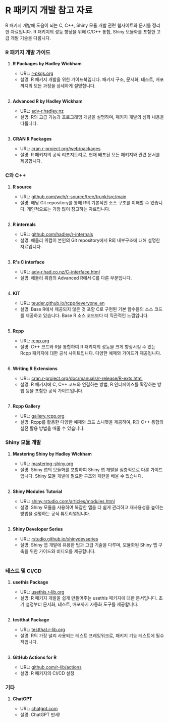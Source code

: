 # R 패키지 개발 참고 자료

R 패키지 개발에 도움이 되는 C, C++, Shiny 모듈 개발 관련 웹사이트와 문서를 정리한 자료입니다. R 패키지의 성능 향상을 위해 C/C++ 통합, Shiny 모듈화를 포함한 고급 개발 기술을 다룹니다.

### R 패키지 개발 가이드

1.  **R Packages by Hadley Wickham**

    -   URL: <a href="https://r-pkgs.org/" target="_blank" rel="noopener noreferrer">r-pkgs.org</a>
    -   설명: R 패키지 개발을 위한 가이드북입니다. 패키지 구조, 문서화, 테스트, 배포까지의 모든 과정을 상세하게 설명합니다.<br><br>

2.  **Advanced R by Hadley Wickham**

    -   URL: <a href="https://adv-r.hadley.nz/" target="_blank" rel="noopener noreferrer">adv-r.hadley.nz</a>
    -   설명: R의 고급 기능과 프로그래밍 개념을 설명하며, 패키지 개발의 심화 내용을 다룹니다.<br><br>

3.  **CRAN R Packages**

    -   URL: <a href="https://cran.r-project.org/web/packages/" target="_blank" rel="noopener noreferrer">cran.r-project.org/web/packages</a>
    -   설명: R 패키지의 공식 리포지토리로, 현재 배포된 모든 패키지와 관련 문서를 제공합니다.

### C와 C++

1.  **R source**

    -   URL: <a href="https://github.com/wch/r-source/tree/trunk/src/main/" target="_blank" rel="noopener noreferrer">github.com/wch/r-source/tree/trunk/src/main</a>
    -   설명: 해당 Git repository를 통해 R의 기본적인 소스 구조를 이해할 수 있습니다. 개인적으로는 가장 많이 참고하는 자료입니다.<br><br>

2.  **R internals**

    -   URL: <a href="https://github.com/hadley/r-internals/" target="_blank" rel="noopener noreferrer">github.com/hadley/r-internals</a>
    -   설명: 해들리 위컴이 본인의 Git repository에서 R의 내부구조에 대해 설명한 자료입니다.<br><br>

3.  **R's C interface**

    -   URL: <a href="http://adv-r.had.co.nz/C-interface.html" target="_blank" rel="noopener noreferrer">adv-r.had.co.nz/C-interface.html</a>
    -   설명: 해들리 위컴의 Advanced R에서 C를 다룬 부분입니다.<br><br>

4.  **KIT**

    -   URL: <a href="https://teuder.github.io/rcpp4everyone_en/" target="_blank" rel="noopener noreferrer">teuder.github.io/rcpp4everyone_en</a>
    -   설명: Base R에서 제공되지 않은 것 포함 C로 구현된 기본 함수들의 소스 코드를 제공하고 있습니다. Base R 소스 코드보다 더 직관적인 느낌입니다.<br><br>

5.  **Rcpp**

    -   URL: <a href="https://rcpp.org/" target="_blank" rel="noopener noreferrer">rcpp.org</a>
    -   설명: C++ 코드와 R을 통합하여 R 패키지의 성능을 크게 향상시킬 수 있는 Rcpp 패키지에 대한 공식 사이트입니다. 다양한 예제와 가이드가 제공됩니다.<br><br>

6.  **Writing R Extensions**

    -   URL: <a href="https://cran.r-project.org/doc/manuals/r-release/R-exts.html" target="_blank" rel="noopener noreferrer">cran.r-project.org/doc/manuals/r-release/R-exts.html</a>
    -   설명: R 패키지에 C, C++ 코드와 연결하는 방법, R 인터페이스를 확장하는 방법 등을 포함한 공식 가이드입니다.<br><br>

7.  **Rcpp Gallery**

    -   URL: <a href="https://gallery.rcpp.org/" target="_blank" rel="noopener noreferrer">gallery.rcpp.org</a>
    -   설명: Rcpp를 활용한 다양한 예제와 코드 스니펫을 제공하여, R과 C++ 통합의 실전 활용 방법을 배울 수 있습니다.

### Shiny 모듈 개발

1.  **Mastering Shiny by Hadley Wickham**

    -   URL: <a href="https://mastering-shiny.org/" target="_blank" rel="noopener noreferrer">mastering-shiny.org</a>
    -   설명: Shiny 앱의 모듈화를 포함하여 Shiny 앱 개발을 심층적으로 다룬 가이드입니다. Shiny 모듈 개발에 필요한 구조와 패턴을 배울 수 있습니다.<br><br>

2.  **Shiny Modules Tutorial**

    -   URL: <a href="https://shiny.rstudio.com/articles/modules.html" target="_blank" rel="noopener noreferrer">shiny.rstudio.com/articles/modules.html</a>
    -   설명: Shiny 모듈을 사용하여 복잡한 앱을 더 쉽게 관리하고 재사용성을 높이는 방법을 설명하는 공식 튜토리얼입니다.<br><br>

3.  **Shiny Developer Series**

    -   URL: <a href="https://rstudio.github.io/shinydevseries/" target="_blank" rel="noopener noreferrer">rstudio.github.io/shinydevseries</a>
    -   설명: Shiny 앱 개발에 유용한 팁과 고급 기술을 다루며, 모듈화된 Shiny 앱 구축을 위한 가이드와 비디오를 제공합니다.<br><br>

### 테스트 및 CI/CD

1.  **usethis Package**

    -   URL: <a href="https://usethis.r-lib.org/" target="_blank" rel="noopener noreferrer">usethis.r-lib.org</a>
    -   설명: R 패키지 개발을 쉽게 만들어주는 usethis 패키지에 대한 문서입니다. 초기 설정부터 문서화, 테스트, 배포까지 자동화 도구를 제공합니다.<br><br>

2.  **testthat Package**

    -   URL: <a href="https://testthat.r-lib.org/" target="_blank" rel="noopener noreferrer">testthat.r-lib.org</a>
    -   설명: R의 가장 널리 사용되는 테스트 프레임워크로, 패키지 기능 테스트에 필수적입니다.<br><br>

3.  **GitHub Actions for R**

    -   URL: <a href="https://github.com/r-lib/actions" target="_blank" rel="noopener noreferrer">github.com/r-lib/actions</a>
    -   설명: R 패키지의 CI/CD 설정

### 기타

1.  **ChatGPT**

    -   URL: <a href="https://chatgpt.com/" target="_blank" rel="noopener noreferrer">chatgpt.com</a>
    -   설명: ChatGPT 만세!
